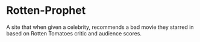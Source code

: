 # Rotten-Prophet
A site that when given a celebrity, recommends a bad movie they starred in based on Rotten Tomatoes critic and audience scores.
